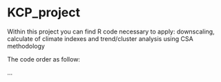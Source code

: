 # KCP_project

Within this project you can find R code necessary to apply: downscaling, calculate of climate indexes and trend/cluster analysis using CSA methodology

The code order as follow:

...

